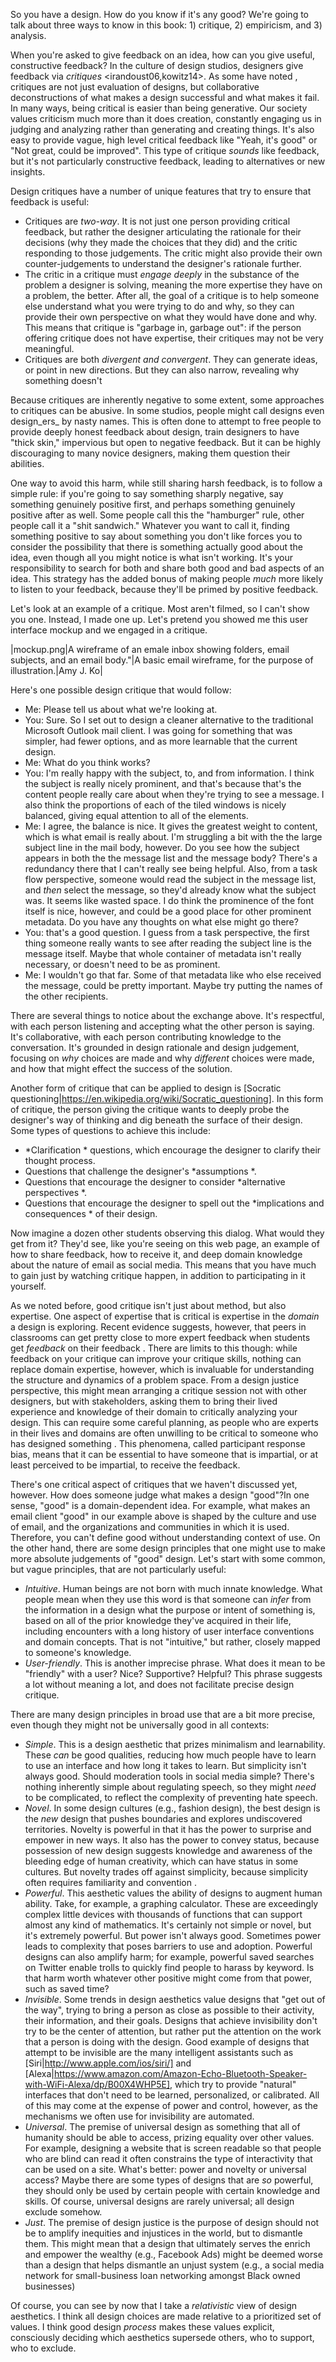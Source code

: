 So you have a design. How do you know if it's any good? We're going to talk about three ways to know in this book: 1) critique, 2) empiricism, and 3) analysis.

When you're asked to give feedback on an idea, how can you give useful, constructive feedback? In the culture of design studios, designers give feedback via *critiques* <irandoust06,kowitz14>. As some have noted <wolf06>, critiques are not just evaluation of designs, but collaborative deconstructions of what makes a design successful and what makes it fail.
In many ways, being critical is easier than being generative. Our society values criticism much more than it does creation, constantly engaging us in judging and analyzing rather than generating and creating things. It's also easy to provide vague, high level critical feedback like "Yeah, it's good" or "Not great, could be improved". This type of critique _sounds_ like feedback, but it's not particularly constructive feedback, leading to alternatives or new insights.

Design critiques have a number of unique features that try to ensure that feedback is useful:
 
* Critiques are *two-way*. It is not just one person providing critical feedback, but rather the designer articulating the rationale for their decisions (why they made the choices that they did) and the critic responding to those judgements. The critic might also provide their own counter-judgements to understand the designer's rationale further.
* The critic in a critique must *engage deeply* in the substance of the problem a designer is solving, meaning the more expertise they have on a problem, the better. After all, the goal of a critique is to help someone else understand what you were trying to do and why, so they can provide their own perspective on what they would have done and why. This means that critique is "garbage in, garbage out": if the person offering critique does not have expertise, their critiques may not be very meaningful.
* Critiques are both *divergent and convergent*. They can generate ideas, or point in new directions.	But they can also narrow, revealing why something doesn't

Because critiques are inherently negative to some extent, some approaches to critiques can be abusive. In some studios, people might call designs even design_ers_ by nasty names. This is often done to attempt to free people to provide deeply honest feedback about design, train designers to have "thick skin," impervious but open to negative feedback. But it can be highly discouraging to many novice designers, making them question their abilities.

One way to avoid this harm, while still sharing harsh feedback, is to follow a simple rule: if you're going to say something sharply negative, say something genuinely positive first, and perhaps something genuinely positive after as well. Some people call this the "hamburger" rule, other people call it a "shit sandwich." Whatever you want to call it, finding something positive to say about something you don't like forces you to consider the possibility that there is something actually good about the idea, even though all you might notice is what isn't working. It's your responsibility to search for both and share both good and bad aspects of an idea. This strategy has the added bonus of making people _much_ more likely to listen to your feedback, because they'll be primed by positive feedback.

Let's look at an example of a critique. Most aren't filmed, so I can't show you one. Instead, I made one up. Let's pretend you showed me this user interface mockup and we engaged in a critique.

|mockup.png|A wireframe of an emale inbox showing folders, email subjects, and an email body."|A basic email wireframe, for the purpose of illustration.|Amy J. Ko|

Here's one possible design critique that would follow:
 
* Me: Please tell us about what we're looking at. 
* You: Sure. So I set out to design a cleaner alternative to the traditional Microsoft Outlook mail client. I was going for something that was simpler, had fewer options, and as more learnable that the current design. 
* Me: What do you think works? 
* You: I'm really happy with the subject, to, and from information. I think the subject is really nicely prominent, and that's because that's the content people really care about when they're trying to see a message. I also think the proportions of each of the tiled windows is nicely balanced, giving equal attention to all of the elements. 
* Me: I agree, the balance is nice. It gives the greatest weight to content, which is what email is really about. I'm struggling a bit with the the large subject line in the mail body, however. Do you see how the subject appears in both the the message list and the message body? There's a redundancy there that I can't really see being helpful. Also, from a task flow perspective, someone would read the subject in the message list, and _then_ select the message, so they'd already know what the subject was. It seems like wasted space. I do think the prominence of the font itself is nice, however, and could be a good place for other prominent metadata. Do you have any thoughts on what else might go there? 
* You: that's a good question. I guess from a task perspective, the first thing someone really wants to see after reading the subject line is the message itself. Maybe that whole container of metadata isn't really necessary, or doesn't need to be as prominent. 
* Me: I wouldn't go that far. Some of that metadata like who else received the message, could be pretty important. Maybe try putting the names of the other recipients.

There are several things to notice about the exchange above. It's respectful, with each person listening and accepting what the other person is saying. It's collaborative, with each person contributing knowledge to the conversation. It's grounded in design rationale and design judgement, focusing on _why_ choices are made and why _different_ choices were made, and how that might effect the success of the solution. 

Another form of critique that can be applied to design is [Socratic questioning|https://en.wikipedia.org/wiki/Socratic_questioning]. In this form of critique, the person giving the critique wants to deeply probe the designer's way of thinking and dig beneath the surface of their design. Some types of questions to achieve this include:

*  *Clarification * questions, which encourage the designer to clarify their thought process.
* Questions that challenge the designer's  *assumptions *.
* Questions that encourage the designer to consider  *alternative perspectives *.
* Questions that encourage the designer to spell out the  *implications and consequences * of their design.
 
Now imagine a dozen other students observing this dialog. What would they get from it? They'd see, like you're seeing on this web page, an example of how to share feedback, how to receive it, and deep domain knowledge about the nature of email as social media. This means that you have much to gain just by watching critique happen, in addition to participating in it yourself.

As we noted before, good critique isn't just about method, but also expertise. One aspect of expertise that is critical is expertise in the *domain* a design is exploring. Recent evidence suggests, however, that peers in classrooms can get pretty close to more expert feedback when students get _feedback_ on their feedback <kulkarni15>. There are limits to this though: while feedback on your critique can improve your critique skills, nothing can replace domain expertise, however, which is invaluable for understanding the structure and dynamics of a problem space. From a design justice perspective, this might mean arranging a critique session not with other designers, but with stakeholders, asking them to bring their lived experience and knowledge of their domain to critically analyzing your design. This can require some careful planning, as people who are experts in their lives and domains are often unwilling to be critical to someone who has designed something <dell12>. This phenomena, called participant response bias, means that it can be essential to have someone that is impartial, or at least perceived to be impartial, to receive the feedback.

There's one critical aspect of critiques that we haven't discussed yet, however. How does someone judge what makes a design "good"?In one sense, "good" is a domain-dependent idea. For example, what makes an email client "good" in our example above is shaped by the culture and use of email, and the organizations and communities in which it is used. Therefore, you can't define good without understanding context of use.
 On the other hand, there are some design principles that one might use to make more absolute judgements of "good" design. Let's start with some common, but vague principles, that are not particularly useful:
 
* *Intuitive*. Human beings are not born with much innate knowledge. What people mean when they use this word is that someone can _infer_ from the information in a design what the purpose or intent of something is, based on all of the prior knowledge they've acquired in their life, including encounters with a long history of user interface conventions and domain concepts. That is not "intuitive," but rather, closely mapped to someone's knowledge.
* *User-friendly*. This is another imprecise phrase. What does it mean to be "friendly" with a user? Nice? Supportive? Helpful? This phrase suggests a lot without meaning a lot, and does not facilitate precise design critique.

There are many design principles in broad use that are a bit more precise, even though they might not be universally good in all contexts:

* *Simple*. This is a design aesthetic that prizes minimalism and learnability. These _can_ be good qualities, reducing how much people have to learn to use an interface and how long it takes to learn. But simplicity isn't always good. Should moderation tools in social media simple?	There's nothing inherently simple about regulating speech, so they might _need_ to be complicated, to reflect the complexity of preventing hate speech.
* *Novel*. In some design cultures (e.g., fashion design), the best design is the _new_ design that pushes boundaries and explores undiscovered territories. Novelty is powerful in that it has the power to surprise and empower in new ways. It also has the power to convey status, because possession of new design suggests knowledge and awareness of the bleeding edge of human creativity, which can have status in some cultures. But novelty trades off against simplicity, because simplicity often requires familiarity and convention <norman99>.
* *Powerful*. This aesthetic values the ability of designs to augment human ability. Take, for example, a graphing calculator. These are exceedingly complex little devices with thousands of functions that can support almost any kind of mathematics. It's certainly not simple or novel, but it's extremely powerful. But power isn't always good. Sometimes power leads to complexity that poses barriers to use and adoption.	Powerful designs can also amplify harm; for example, powerful saved searches on Twitter enable trolls to quickly find people to harass by keyword.	Is that harm worth whatever other positive might come from that power, such as saved time?
* *Invisible*. Some trends in design aesthetics value designs that "get out of the way", trying to bring a person as close as possible to their activity, their information, and their goals. Designs that achieve invisibility don't try to be the center of attention, but rather put the attention on the work that a person is doing with the design. Good example of designs that attempt to be invisible are the many intelligent assistants such as [Siri|http://www.apple.com/ios/siri/] and [Alexa|https://www.amazon.com/Amazon-Echo-Bluetooth-Speaker-with-WiFi-Alexa/dp/B00X4WHP5E], which try to provide "natural" interfaces that don't need to be learned, personalized, or calibrated. All of this may come at the expense of power and control, however, as the mechanisms we often use for invisibility are automated.
* *Universal*. The premise of universal design <story98> as something that all of humanity should be able to access, prizing equality over other values. For example, designing a website that is screen readable so that people who are blind can read it often constrains the type of interactivity that can be used on a site. What's better: power and novelty or universal access? Maybe there are some types of designs that are _so_ powerful, they should only be used by certain people with certain knowledge and skills.	Of course, universal designs are rarely universal; all design exclude somehow.
* *Just*. The premise of design justice <costanzachock20> is the purpose of design should not be to amplify inequities and injustices in the world, but to dismantle them.	This might mean that a design that ultimately serves the enrich and empower the wealthy (e.g., Facebook Ads) might be deemed worse than a design that helps dismantle an unjust system (e.g., a social media network for small-business loan networking amongst Black owned businesses)

Of course, you can see by now that I take a _relativistic_ view of design aesthetics. I think all design choices are made relative to a prioritized set of values. I think good design _process_ makes these values explicit, consciously deciding which aesthetics supersede others, who to support, who to exclude.